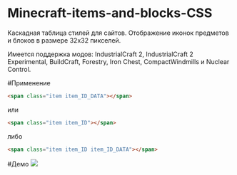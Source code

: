 Minecraft-items-and-blocks-CSS
====================

Каскадная таблица стилей для сайтов. Отображение иконок предметов и блоков в размере 32x32 пикселей.

Имеется поддержка модов: IndustrialCraft 2, IndustrialCraft 2 Experimental, BuildCraft, Forestry, Iron Chest, CompactWindmills и Nuclear Control.

#Применение
```html
<span class="item item_ID_DATA"></span>
```
или
```html
<span class="item item_ID"></span>
```
либо
```html
<span class="item item_ID item_ID_DATA"></span>
```

#Демо
![](http://i.imgur.com/WIN71B1.png)
